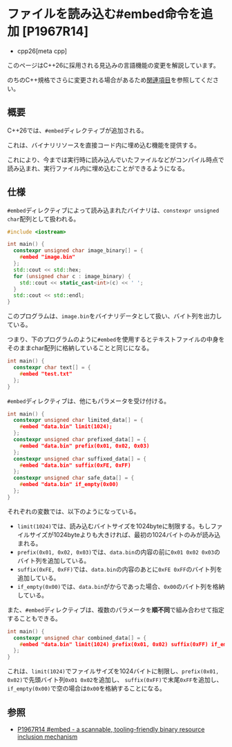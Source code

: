 # ファイルを読み込む#embed命令を追加 [P1967R14]
* cpp26[meta cpp]

<!-- start lang caution -->

このページはC++26に採用される見込みの言語機能の変更を解説しています。

のちのC++規格でさらに変更される場合があるため[関連項目](#relative-page)を参照してください。

<!-- last lang caution -->

## 概要
C++26では、`#embed`ディレクティブが追加される。

これは、バイナリリソースを直接コード内に埋め込む機能を提供する。

これにより、今までは実行時に読み込んでいたファイルなどがコンパイル時点で読み込まれ、実行ファイル内に埋め込むことができるようになる。

## 仕様
`#embed`ディレクティブによって読み込まれたバイナリは、`constexpr unsigned char`配列として扱われる。
```cpp example
#include <iostream>

int main() {
  constexpr unsigned char image_binary[] = {
    #embed "image.bin"
  };
  std::cout << std::hex;
  for (unsigned char c : image_binary) {
    std::cout << static_cast<int>(c) << ' ';
  }
  std::cout << std::endl;
}
```
このプログラムは、`image.bin`をバイナリデータとして扱い、バイト列を出力している。

つまり、下のプログラムのように`#embed`を使用するとテキストファイルの中身をそのままchar配列に格納していることと同じになる。
```cpp example
int main() {
  constexpr char text[] = { 
    #embed "test.txt"
  };
}
```
`#embed`ディレクティブは、他にもパラメータを受け付ける。
```cpp example
int main() {
  constexpr unsigned char limited_data[] = {
    #embed "data.bin" limit(1024);
  };
  constexpr unsigned char prefixed_data[] = {
    #embed "data.bin" prefix(0x01, 0x02, 0x03)
  };
  constexpr unsigned char suffixed_data[] = {
    #embed "data.bin" suffix(0xFE, 0xFF)
  };
  constexpr unsigned char safe_data[] = {
    #embed "data.bin" if_empty(0x00)
  };
}
```
それぞれの変数では、以下のようになっている。
- `limit(1024)`では、読み込むバイトサイズを1024byteに制限する。もしファイルサイズが1024byteよりも大きければ、最初の1024バイトのみが読み込まれる。
- `prefix(0x01, 0x02, 0x03)`では、`data.bin`の内容の前に`0x01 0x02 0x03`のバイト列を追加している。
- `suffix(0xFE, 0xFF)`では、`data.bin`の内容のあとに`0xFE 0xFF`のバイト列を追加している。
- `if_empty(0x00)`では、`data.bin`がからであった場合、`0x00`のバイト列を格納している。

また、`#embed`ディレクティブは、複数のパラメータを**順不同**で組み合わせて指定することもできる。

```cpp example
int main() {
  constexpr unsigned char combined_data[] = {
    #embed "data.bin" limit(1024) prefix(0x01, 0x02) suffix(0xFF) if_empty(0x00)
  };
}
```
これは、`limit(1024)`でファイルサイズを1024バイトに制限し、`prefix(0x01, 0x02)`で先頭バイト列`0x01 0x02`を追加し、
`suffix(0xFF)`で末尾`0xFF`を追加し、`if_empty(0x00)`で空の場合は`0x00`を格納することになる。


## 参照
- [P1967R14 #embed - a scannable, tooling-friendly binary resource inclusion mechanism](https://open-std.org/jtc1/sc22/wg21/docs/papers/2025/p1967r14.html)